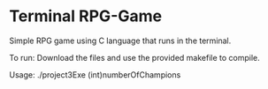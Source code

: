 # Terminal RPG-Game
Simple RPG game using C language that runs in the terminal.

To run: Download the files and use the provided makefile to compile.

Usage: ./project3Exe (int)numberOfChampions
